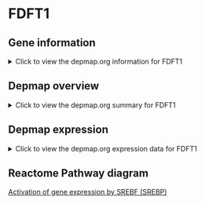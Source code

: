 <h1>FDFT1</h1>

<h2>Gene information</h2>
<details>
  <summary>Click to view the depmap.org information for FDFT1</summary>
  <iframe src="https://depmap.org/portal/gene/FDFT1?tab=about" style="border:none;width:100%;height:800px"></iframe>
</details>

<h2>Depmap overview</h2>
<details>
  <summary>Click to view the depmap.org summary for FDFT1</summary>
  <iframe src="https://depmap.org/portal/gene/FDFT1?tab=overview" style="border:none;width:100%;height:800px"></iframe>
</details>

<h2>Depmap expression</h2>
<details>
  <summary>Click to view the depmap.org expression data for FDFT1</summary>
  <iframe src="https://depmap.org/portal/gene/FDFT1?tab=characterization" style="border:none;width:100%;height:800px"></iframe>
</details>



<h2>Reactome Pathway diagram</h2>
<a href="https://reactome.org/PathwayBrowser/#/R-HSA-2426168" target="_BLANK">Activation of gene expression by SREBF (SREBP)</a>




